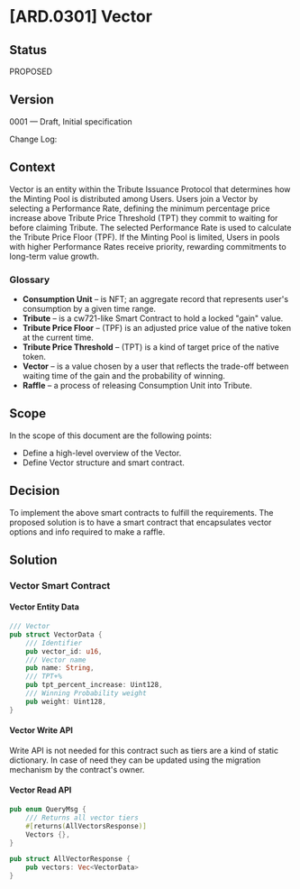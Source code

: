 # [ARD.0301] Vector

## Status

PROPOSED

## Version

0001 — Draft, Initial specification

Change Log:

## Context

Vector is an entity within the Tribute Issuance Protocol that determines
how the Minting Pool is distributed among Users.
Users join a Vector by selecting a Performance Rate, defining the minimum percentage price increase
above Tribute Price Threshold (TPT) they commit to waiting for before claiming Tribute.
The selected Performance Rate is used to calculate the Tribute Price Floor (TPF).
If the Minting Pool is limited, Users in pools with higher Performance Rates receive priority,
rewarding commitments to long-term value growth.

### Glossary

* **Consumption Unit** – is NFT; an aggregate record that represents user's consumption by a given time range.
* **Tribute** – is a cw721-like Smart Contract to hold a locked "gain" value.
* **Tribute Price Floor** – (TPF) is an adjusted price value of the native token at the current time.
* **Tribute Price Threshold** – (TPT) is a kind of target price of the native token.
* **Vector** – is a value chosen by a user that reflects the trade-off between waiting time of the gain and the
  probability of winning.
* **Raffle** – a process of releasing Consumption Unit into Tribute.

## Scope

In the scope of this document are the following points:

* Define a high-level overview of the Vector.
* Define Vector structure and smart contract.

## Decision

To implement the above smart contracts to fulfill the requirements.
The proposed solution is to have a smart contract that encapsulates vector options and
info required to make a raffle.

## Solution

### Vector Smart Contract

#### Vector Entity Data

```rust
/// Vector
pub struct VectorData {
    /// Identifier
    pub vector_id: u16,
    /// Vector name
    pub name: String,
    /// TPT+%
    pub tpt_percent_increase: Uint128,
    /// Winning Probability weight
    pub weight: Uint128,
}
```

#### Vector Write API

Write API is not needed for this contract such as tiers are a kind of static dictionary.
In case of need they can be updated using the migration mechanism by the contract's owner.

#### Vector Read API

```rust
pub enum QueryMsg {
    /// Returns all vector tiers
    #[returns(AllVectorsResponse)]
    Vectors {},
}

pub struct AllVectorResponse {
    pub vectors: Vec<VectorData>
}
```
